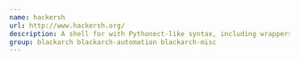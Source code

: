 ```yaml
---
name: hackersh
url: http://www.hackersh.org/
description: A shell for with Pythonect-like syntax, including wrappers for commonly used security tools.
group: blackarch blackarch-automation blackarch-misc
---
```

